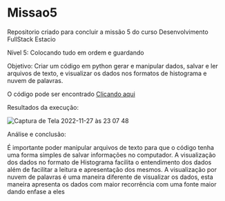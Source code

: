 # Missao5
Repositorio criado para concluir a missão 5 do curso Desenvolvimento FullStack Estacio

Nível 5: Colocando tudo em ordem e guardando

Objetivo:
Criar um código em python gerar e manipular dados, salvar e ler arquivos de texto, e visualizar os dados nos formatos de histograma e nuvem de palavras.

O código pode ser encontrado [Clicando aqui](/Untitled3.ipynb)

Resultados da execução:

![Captura de Tela 2022-11-27 às 23 07 48](https://user-images.githubusercontent.com/119271506/204176553-bd2dd271-65df-4f40-ab73-a5ca1abac476.png)

Análise e conclusão:

É importante poder manipular arquivos de texto para que o código tenha uma forma simples de salvar informações no computador.
A visualização dos dados no formato de Histograma facilita o entendimento dos dados além de facilitar a leitura e apresentação dos mesmos.
A visualização por nuvem de palavras é uma maneira diferente de visualizar os dados, esta maneira apresenta os dados com maior recorrência com uma fonte maior dando enfase a eles
